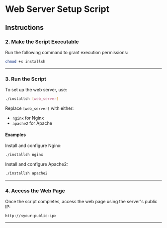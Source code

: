 

# **Web Server Setup Script**

## **Instructions**

### **2. Make the Script Executable**
Run the following command to grant execution permissions:

```bash
chmod +x installsh
```

---

### **3. Run the Script**
To set up the web server, use:

```bash
./installsh [web_server]
```

Replace `[web_server]` with either:

- `nginx` for Nginx
- `apache2` for Apache

#### **Examples**
Install and configure Nginx:
```bash
./installsh nginx
```

Install and configure Apache2:
```bash
./installsh apache2
```

---

### **4. Access the Web Page**
Once the script completes, access the web page using the server's public IP:

```plaintext
http://<your-public-ip>
```

---

